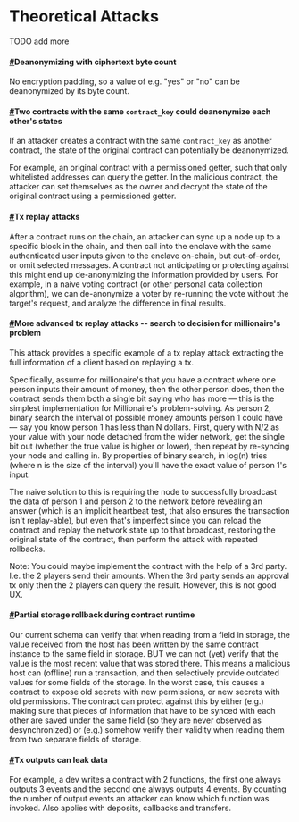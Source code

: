 # Theoretical Attacks

TODO add more

#### [#](https://docs.scrt.network/protocol/encryption-specs.html#deanonymizing-with-ciphertext-byte-count)Deanonymizing with ciphertext byte count <a href="#deanonymizing-with-ciphertext-byte-count" id="deanonymizing-with-ciphertext-byte-count"></a>

No encryption padding, so a value of e.g. "yes" or "no" can be deanonymized by its byte count.

#### [#](https://docs.scrt.network/protocol/encryption-specs.html#two-contracts-with-the-same-contract-key-could-deanonymize-each-other-s-states)Two contracts with the same `contract_key` could deanonymize each other's states <a href="#two-contracts-with-the-same-contract-key-could-deanonymize-each-other-s-states" id="two-contracts-with-the-same-contract-key-could-deanonymize-each-other-s-states"></a>

If an attacker creates a contract with the same `contract_key` as another contract, the state of the original contract can potentially be deanonymized.

For example, an original contract with a permissioned getter, such that only whitelisted addresses can query the getter. In the malicious contract, the attacker can set themselves as the owner and decrypt the state of the original contract using a permissioned getter.

#### [#](https://docs.scrt.network/protocol/encryption-specs.html#tx-replay-attacks)Tx replay attacks <a href="#tx-replay-attacks" id="tx-replay-attacks"></a>

After a contract runs on the chain, an attacker can sync up a node up to a specific block in the chain, and then call into the enclave with the same authenticated user inputs given to the enclave on-chain, but out-of-order, or omit selected messages. A contract not anticipating or protecting against this might end up de-anonymizing the information provided by users. For example, in a naive voting contract (or other personal data collection algorithm), we can de-anonymize a voter by re-running the vote without the target's request, and analyze the difference in final results.

#### [#](https://docs.scrt.network/protocol/encryption-specs.html#more-advanced-tx-replay-attacks-search-to-decision-for-millionaire-s-problem)More advanced tx replay attacks -- search to decision for millionaire's problem <a href="#more-advanced-tx-replay-attacks-search-to-decision-for-millionaire-s-problem" id="more-advanced-tx-replay-attacks-search-to-decision-for-millionaire-s-problem"></a>

This attack provides a specific example of a tx replay attack extracting the full information of a client based on replaying a tx.

Specifically, assume for millionaire's that you have a contract where one person inputs their amount of money, then the other person does, then the contract sends them both a single bit saying who has more — this is the simplest implementation for Millionaire's problem-solving. As person 2, binary search the interval of possible money amounts person 1 could have — say you know person 1 has less than N dollars. First, query with N/2 as your value with your node detached from the wider network, get the single bit out (whether the true value is higher or lower), then repeat by re-syncing your node and calling in. By properties of binary search, in log(n) tries (where n is the size of the interval) you'll have the exact value of person 1's input.

The naive solution to this is requiring the node to successfully broadcast the data of person 1 and person 2 to the network before revealing an answer (which is an implicit heartbeat test, that also ensures the transaction isn't replay-able), but even that's imperfect since you can reload the contract and replay the network state up to that broadcast, restoring the original state of the contract, then perform the attack with repeated rollbacks.

Note: You could maybe implement the contract with the help of a 3rd party. I.e. the 2 players send their amounts. When the 3rd party sends an approval tx only then the 2 players can query the result. However, this is not good UX.

#### [#](https://docs.scrt.network/protocol/encryption-specs.html#partial-storage-rollback-during-contract-runtime)Partial storage rollback during contract runtime <a href="#partial-storage-rollback-during-contract-runtime" id="partial-storage-rollback-during-contract-runtime"></a>

Our current schema can verify that when reading from a field in storage, the value received from the host has been written by the same contract instance to the same field in storage. BUT we can not (yet) verify that the value is the most recent value that was stored there. This means a malicious host can (offline) run a transaction, and then selectively provide outdated values for some fields of the storage. In the worst case, this causes a contract to expose old secrets with new permissions, or new secrets with old permissions. The contract can protect against this by either (e.g.) making sure that pieces of information that have to be synced with each other are saved under the same field (so they are never observed as desynchronized) or (e.g.) somehow verify their validity when reading them from two separate fields of storage.

#### [#](https://docs.scrt.network/protocol/encryption-specs.html#tx-outputs-can-leak-data)Tx outputs can leak data <a href="#tx-outputs-can-leak-data" id="tx-outputs-can-leak-data"></a>

For example, a dev writes a contract with 2 functions, the first one always outputs 3 events and the second one always outputs 4 events. By counting the number of output events an attacker can know which function was invoked. Also applies with deposits, callbacks and transfers.
